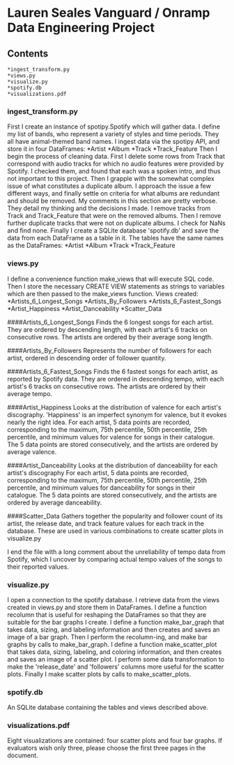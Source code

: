 # Lauren Seales Vanguard / Onramp Data Engineering Project

## Contents
	*ingest_transform.py
	*views.py
	*visualize.py
	*spotify.db
	*visualizations.pdf

### ingest_transform.py
First I create an instance of spotipy.Spotify which will gather data.
I define my list of bands, who represent a variety of styles and time periods. 
They all have animal-themed band names. 
I ingest data via the spotipy API, and store it in four DataFrames:
*Artist
*Album
*Track
*Track_Feature
Then I begin the process of cleaning data. 
First I delete some rows from Track that correspond with audio tracks for which no audio
features were provided by Spotify. I checked them, and found that each was a spoken intro,
and thus not important to this project.
Then I grapple with the somewhat complex issue of what constitutes a duplicate album. I
approach the issue a few different ways, and finally settle on criteria for what albums are 
redundant and should be removed. My comments in this section are pretty verbose. They 
detail my thinking and the decisions I made. 
I remove tracks from Track and Track_Feature that were on the removed albums.
Then I remove further duplicate tracks that were not on duplicate albums.
I check for NaNs and find none. 
Finally I create a SQLite database 'spotify.db' and save the data from each DataFrame as 
a table in it. The tables have the same names as the DataFrames:
*Artist
*Album
*Track
*Track_Feature

### views.py
I define a convenience function make_views that will execute SQL code. Then 
I store the necessary CREATE VIEW statements as strings to variables which are then passed
to the make_views function. 
Views created:
*Artists_6_Longest_Songs
*Artists_By_Followers
*Artists_6_Fastest_Songs
*Artist_Happiness
*Artist_Danceability
*Scatter_Data

####Artists_6_Longest_Songs
Finds the 6 longest songs for each artist. They are ordered by descending length, 
with each artist's 6 tracks on consecutive rows. The artists are ordered by their average
song length. 

####Artists_By_Followers
Represents the number of followers for each artist, ordered in descending order of follower
quantity. 

####Artists_6_Fastest_Songs
Finds the 6 fastest songs for each artist, as reported by Spotify data. They are ordered
in descending tempo, with each artist's 6 tracks on consecutive rows. The artists are ordered
by their average tempo.

####Artist_Happiness
Looks at the distribution of valence for each artist's discography. 'Happiness' is an imperfect
synonym for valence, but it evokes nearly the right idea. For each artist, 5 data points are
recorded, corresponding to the maximum, 75th percentile, 50th percentile, 25th percentile, 
and minimum values for valence for songs in their catalogue. The 5 data points are stored
consecutively, and the artists are ordered by average valence.

####Artist_Danceability
Looks at the distribution of danceability for each artist's discography For each artist, 
5 data points are recorded, corresponding to the maximum, 75th percentile, 50th percentile, 
25th percentile, and minimum values for danceability for songs in their catalogue. The 5 
data points are stored consecutively, and the artists are ordered by average danceability.

####Scatter_Data
Gathers together the popularity and follower count of its artist, the release date, and 
track feature values for each track in the database. These are used in various combinations
to create scatter plots in visualize.py

I end the file with a long comment about the unreliability of tempo data from Spotify, 
which I uncover by comparing actual tempo values of the songs to their reported values.

### visualize.py
I open a connection to the spotify database.
I retrieve data from the views created in views.py and store them in DataFrames.
I define a function recolumn that is useful for reshaping the DataFrames so that 
they are suitable for the bar graphs I create. 
I define a function make_bar_graph that takes data, sizing, and labeling information and 
then creates and saves an image of a bar graph.
Then I perform the recolumn-ing, and make bar graphs by calls to make_bar_graph.
I define a function make_scatter_plot that takes data, sizing, labeling, and coloring 
information, and then creates and saves an image of a scatter plot.
I perform some data transformation to make the 'release_date' and 'followers' columns more
useful for the scatter plots.
Finally I make scatter plots by calls to make_scatter_plots.

### spotify.db
An SQLite database containing the tables and views described above.

### visualizations.pdf
Eight visualizations are contained: four scatter plots and four bar graphs. If evaluators 
wish only three, please choose the first three pages in the document.

